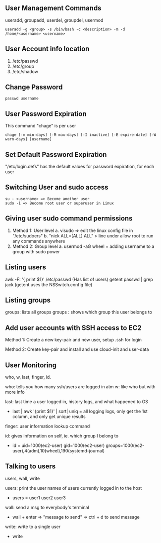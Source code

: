 ## User Management Commands
useradd, groupadd, userdel, groupdel, usermod
```
useradd -g <group> -s /bin/bash -c <description> -m -d /home/<username> <username>

```
## User Account info location
1. /etc/passwd
2. /etc/group
3. /etc/shadow

## Change Password
```
passwd username
```
## User Password Expiration
This command "chage" is per user
```
chage [-m min-days] [-M max-days] [-I inactive] [-E expire-date] [-W warn-days] [username]   
```
## Set Default Password Expiration
"/etc/login.defs" has the default values for password expiration, for each user

## Switching User and sudo access
```
su - <username> => Become another user 
sudo -i => Become root user or superuser in Linux
```
## Giving user sudo command permissions
1. Method 1: User level
   a. visudo => edit the linux config file in "/etc/sudoers"
   b. "nick ALL=(ALL) ALL" > line under allow root to run any commands anywhere
2. Method 2: Group level
   a. usermod -aG wheel <username> = adding username to a group with sudo power 

## Listing users
awk -F: '{ print $1}' /etc/passwd (Has list of users)
getent passwd | grep jack (getent uses the NSSwitch.config file)

## Listing groups
groups: lists all groups
groups <username>: shows which group this user belongs to

## Add user accounts with SSH access to EC2
<!-- https://aws.amazon.com/premiumsupport/knowledge-center/new-user-accounts-linux-instance/ -->
Method 1: Create a new key-pair and new user, setup .ssh for login
<!-- https://aws.amazon.com/premiumsupport/knowledge-center/ec2-user-account-cloud-init-user-data/ -->
Method 2: Create key-pair and install and use cloud-init and user-data


## User Monitoring
who, w, last, finger, id.

who: tells you how many ssh/users are logged in atm
w: like who but with more info

last: last time a user logged in, history logs, and what happened to OS
- last | awk '{print $1}' | sort| uniq = all logging logs, only get the 1st column, and only get unique results

finger: user information lookup command

id: gives information on self, ie. which group I belong to 
- id <username> = uid=1000(ec2-user) gid=1000(ec2-user) groups=1000(ec2-user),4(adm),10(wheel),190(systemd-journal)

## Talking to users
users, wall, write

users: print the user names of users currently logged in to the host
- users = user1 user2 user3

wall: send a msg to everybody's terminal
- wall + enter => "message to send" => ctrl + d to send message

write: write to a single user
- write <username>

